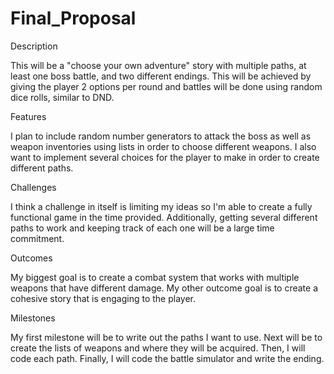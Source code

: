 # Final_Proposal


Description

This will be a "choose your own adventure" story with multiple paths, at least one boss battle, and two different endings.
This will be achieved by giving the player 2 options per round and battles will be done using random dice rolls, similar to DND.


Features

I plan to include random number generators to attack the boss as well as weapon inventories using lists in order to choose different weapons.
I also want to implement several choices for the player to make in order to create different paths.


Challenges

I think a challenge in itself is limiting my ideas so I'm able to create a fully functional game in the time provided.
Additionally, getting several different paths to work and keeping track of each one will be a large time commitment.



Outcomes

My biggest goal is to create a combat system that works with multiple weapons that have different damage.
My other outcome goal is to create a cohesive story that is engaging to the player.


Milestones

My first milestone will be to write out the paths I want to use. 
Next will be to create the lists of weapons and where they will be acquired. 
Then, I will code each path.
Finally, I will code the battle simulator and write the ending. 
